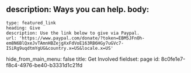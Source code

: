 description: Ways you can help.
body:
  - 
    type: featured_link
    heading: Give
    description: Use the link below to give via Paypal.
    url: 'https://www.paypal.com/donate/?token=EBM5JFnOh-em8N6BlQxeJvTAmnHBZejgXxFdVoE163RB6HGy7uGVc7-ISiRg9uqdtmYgUG&country.x=US&locale.x=US'
hide_from_main_menu: false
title: Get Involved
fieldset: page
id: 8c0fe1e7-f8c4-4976-be40-b3331d1c21fd
